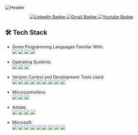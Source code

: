 ![Header](https://user-images.githubusercontent.com/87651777/219966905-7bc1e0b1-751d-42ee-9806-68f8b34bb062.png)


<div id="badges" align="center">
  <a href="www.linkedin.com/in/tristan-weger">
    <img src="https://img.shields.io/badge/LinkedIn-blue?style=for-the-badge&logo=linkedin&logoColor=white" alt="LinkedIn Badge"/>
  </a>
  <a href="https://mail.google.com/mail/u/0/?source=mailto&to=tweger1999@gmail.com&fs=1&tf=cm">
    <img src="https://img.shields.io/badge/Gmail-D14836?style=for-the-badge&logo=gmail&logoColor=white" alt="Gmail Badge"/>
  </a>
  <a href="https://youtube.com/@tristan995">
    <img src="https://img.shields.io/badge/YouTube-red?style=for-the-badge&logo=youtube&logoColor=white" alt="Youtube Badge"/>
  </a>
</div>

<!--
**tweger1999/tweger1999** is a ✨ _special_ ✨ repository because its `README.md` (this file) appears on your GitHub profile.

Here are some ideas to get you started:

- 🔭 I’m currently working on ...
- 🌱 I’m currently learning ...
- 👯 I’m looking to collaborate on ...
- 🤔 I’m looking for help with ...
- 💬 Ask me about ...
- 📫 How to reach me: ...
- ⚡ Fun fact: ...
-->
## :hammer_and_wrench: Tech Stack
  - Some Programming Languages Familiar With:     
<img src="https://img.shields.io/badge/C-A8B9CC?logo=C&logoColor=FFFFFF&style=ShieldStyle" />     <img src="https://img.shields.io/badge/C++-00599C?logo=cplusplus&logoColor=FFFFFF&style=ShieldStyle" />     <img src="https://img.shields.io/badge/HTML5-E34F26?logo=HTML5&logoColor=FFFFFF&style=ShieldStyle" />     <img src="https://img.shields.io/badge/Python-3776AB?logo=Python&logoColor=FFFFFF&style=ShieldStyle" />

  - Operating Systems:       
<img src="https://img.shields.io/badge/Windows-0078D6?logo=Windows&logoColor=FFFFFF&style=ShieldStyle" />         <img src="https://img.shields.io/badge/Linux-FCC624?logo=Linux&logoColor=FFFFFF&style=ShieldStyle" />         <img src="https://img.shields.io/badge/MacOS-000000?logo=MacOS&logoColor=FFFFFF&style=ShieldStyle" />
 
  - Version Control and Development Tools Used:     
<img src="https://img.shields.io/badge/GitHub-181717?logo=GitHub&logoColor=FFFFFF&style=ShieldStyle" />     <img src="https://img.shields.io/badge/Google Colab-F9AB00?logo=Google-Colab&logoColor=FFFFFF&style=ShieldStyle" />     <img src="https://img.shields.io/badge/Visual Studio Code-007ACC?logo=Visual-Studio-Code&logoColor=FFFFFF&style=ShieldStyle" />     <img src="https://img.shields.io/badge/Visual Studio-5C2D91?logo=Visual-Studio&logoColor=FFFFFF&style=ShieldStyle" />     <img src="https://img.shields.io/badge/PyCharm-000000?logo=PyCharm&logoColor=FFFFFF&style=ShieldStyle" />     <img src="https://img.shields.io/badge/Kaggle-20BEFF?logo=Kaggle&logoColor=FFFFFF&style=ShieldStyle" />     <img src="https://img.shields.io/badge/Anaconda-44A833?logo=Anaconda&logoColor=FFFFFF&style=ShieldStyle" />     <img src="https://img.shields.io/badge/MySQL-4479A1?logo=MySQL&logoColor=FFFFFF&style=ShieldStyle" />     <img src="https://img.shields.io/badge/Microsoft SQL-CC2927?logo=Microsoft-SQL-Server&logoColor=FFFFFF&style=ShieldStyle" />

  - Microcontrollers:     
<img src="https://img.shields.io/badge/Adafruit-000000?logo=Adafruit&logoColor=FFFFFF&style=ShieldStyle" />     <img src="https://img.shields.io/badge/Arduino-00979D?logo=Arduino&logoColor=FFFFFF&style=ShieldStyle" />     <img src="https://img.shields.io/badge/Raspberry Pi-A22846?logo=Raspberry-Pi&logoColor=FFFFFF&style=ShieldStyle" />

  - Adobe:      
<img src="https://img.shields.io/badge/Creative Cloud-DA1F26?logo=Adobe-Creative-Cloud&logoColor=FFFFFF&style=ShieldStyle" />     <img src="https://img.shields.io/badge/Ilustrator-FF9A00?logo=Adobe-Illustrator&logoColor=FFFFFF&style=ShieldStyle" />      <img src="https://img.shields.io/badge/Lightroom-31A8FF?logo=Adobe-Lightroom&logoColor=FFFFFF&style=ShieldStyle" />     <img src="https://img.shields.io/badge/Photoshop-31A8FF?logo=Adobe-Photoshop&logoColor=FFFFFF&style=ShieldStyle" />

  - Microsoft:      
<img src="https://img.shields.io/badge/Excel-217346?logo=Microsoft-Excel&logoColor=FFFFFF&style=ShieldStyle" />     <img src="https://img.shields.io/badge/Office-D83B01?logo=Microsoft-Office&logoColor=FFFFFF&style=ShieldStyle" />     <img src="https://img.shields.io/badge/OneDrive-0078D4?logo=Microsoft-OneDrive&logoColor=FFFFFF&style=ShieldStyle" />     <img src="https://img.shields.io/badge/OneNote-7719AA?logo=Microsoft-OneNote&logoColor=FFFFFF&style=ShieldStyle" />     <img src="https://img.shields.io/badge/Outlook-0078D4?logo=Microsoft-Outlook&logoColor=FFFFFF&style=ShieldStyle" />     <img src="https://img.shields.io/badge/Powerpoint-B7472A?logo=Microsoft-Powerpoint&logoColor=FFFFFF&style=ShieldStyle" />     <img src="https://img.shields.io/badge/Sharepoint-0078D4?logo=Microsoft-Sharepoint&logoColor=FFFFFF&style=ShieldStyle" />     <img src="https://img.shields.io/badge/Teams-6264A7?logo=Microsoft-Teams&logoColor=FFFFFF&style=ShieldStyle" />     <img src="https://img.shields.io/badge/Word-2B579A?logo=Microsoft-Word&logoColor=FFFFFF&style=ShieldStyle" />


